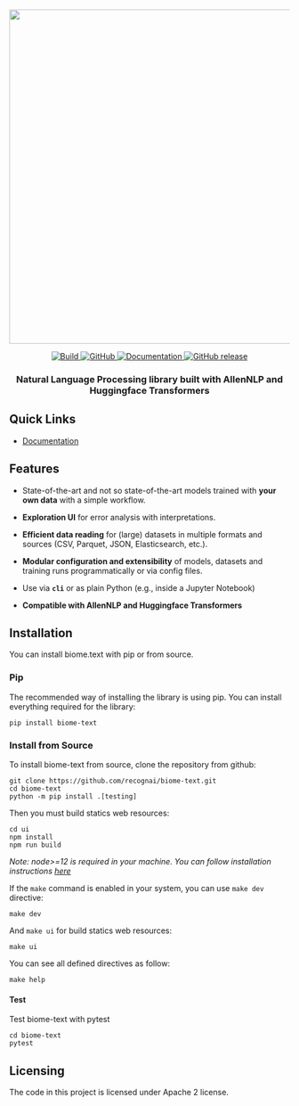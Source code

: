 <p align="center">
    <br>
    <img src="https://github.com/recognai/biome-text/raw/master/docs/biome_text_logo_for_readme.png" width="600"/>
    <br>
<p>
<p align="center">
    <a href="https://travis-ci.org/recognai/biome-text">
        <img alt="Build" src="https://travis-ci.org/recognai/biome-text.svg?branch=master">
    </a>
    <a href="https://github.com/recognai/biome-text/blob/master/LICENSE.txt">
        <img alt="GitHub" src="https://img.shields.io/github/license/recognai/biome-text.svg?color=blue">
    </a>
    <a href="https://www.recogn.ai/biome-text/index.html">
        <img alt="Documentation" src="https://img.shields.io/website/http/www.recogn.ai/biome-text/index.html.svg?down_color=red&down_message=offline&up_message=online">
    </a>
    <a href="https://github.com/recognai/biome-text/releases">
        <img alt="GitHub release" src="https://img.shields.io/github/release/recognai/biome-text.svg">
    </a>
</p>

<h3 align="center">
<p>Natural Language Processing library built with AllenNLP and Huggingface Transformers
</h3>

## Quick Links
- [Documentation](https://www.recogn.ai/biome-text/documentation/)


## Features
* State-of-the-art and not so state-of-the-art models trained with **your own data** with a simple workflow.

* **Exploration UI** for error analysis with interpretations.

* **Efficient data reading** for (large) datasets in multiple formats and sources (CSV, Parquet, JSON, Elasticsearch, etc.).

* **Modular configuration and extensibility** of models, datasets and training runs programmatically or via config files.

* Use via **`cli`** or as plain Python (e.g., inside a Jupyter Notebook)

* **Compatible with AllenNLP and Huggingface Transformers**

## Installation
You can install biome.text with pip or from source.


### Pip
The recommended way of installing the library is using pip. You can install everything required for the library:

```shell
pip install biome-text
```

### Install from Source
To install biome-text from source, clone the repository from github:

````shell
git clone https://github.com/recognai/biome-text.git
cd biome-text
python -m pip install .[testing]
````

Then you must build statics web resources:
````shell script
cd ui 
npm install 
npm run build
````

*Note: node>=12 is required in your machine. 
You can follow installation instructions [here](https://nodejs.org/en/download/)*

If the `make` command is enabled in your system, you can use `make dev` directive: 

````shell
make dev
````

And `make ui` for build statics web resources:

````shell script
make ui
````

You can see all defined directives as follow:
````shell script
make help
````

#### Test
Test biome-text with pytest

````shell script
cd biome-text
pytest
````

## Licensing

The code in this project is licensed under Apache 2 license.

